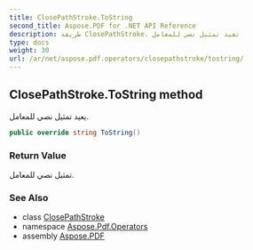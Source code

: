 ```yaml
---
title: ClosePathStroke.ToString
second_title: Aspose.PDF for .NET API Reference
description: طريقة ClosePathStroke. تعيد تمثيل نصي للمعامل
type: docs
weight: 30
url: /ar/net/aspose.pdf.operators/closepathstroke/tostring/
---
```

## ClosePathStroke.ToString method

يعيد تمثيل نصي للمعامل.

```csharp
public override string ToString()
```

### Return Value

تمثيل نصي للمعامل.

### See Also

* class [ClosePathStroke](../)
* namespace [Aspose.Pdf.Operators](../../../aspose.pdf.operators/)
* assembly [Aspose.PDF](../../../)
